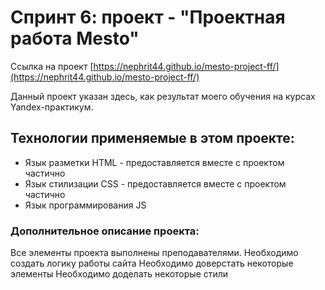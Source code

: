 # Спринт 6: проект - "Проектная работа Mesto"
Сcылка на проект [https://nephrit44.github.io/mesto-project-ff/](https://nephrit44.github.io/mesto-project-ff/)  

Данный проект указан здесь, как результат моего обучения на курсах Yandex-практикум.  
## Технологии применяемые в этом проекте:  
* Язык разметки HTML - предоставляется вместе с проектом частично
* Язык стилизации CSS - предоставляется вместе с проектом частично
* Язык программирования JS 

### Дополнительное описание проекта:
Все элементы проекта выполнены преподавателями. 
Необходимо создать логику работы сайта
Необходимо доверстать некоторые элементы
Необходимо доделать некоторые стили
